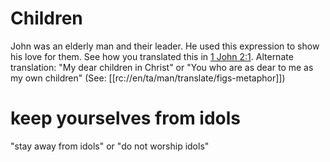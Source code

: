# Children

John was an elderly man and their leader. He used this expression to show his love for them. See how you translated this in [1 John 2:1](../02/01.md). Alternate translation: "My dear children in Christ" or "You who are as dear to me as my own children" (See: [[rc://en/ta/man/translate/figs-metaphor]])

# keep yourselves from idols

"stay away from idols" or "do not worship idols"
